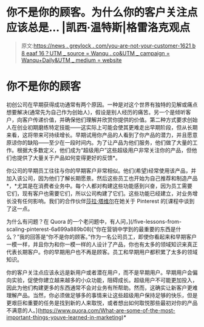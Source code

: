 # 你不是你的顾客。为什么你的客户关注点应该总是… |凯西·温特斯|格雷洛克观点

> 原文:[https://news . greylock . com/you-are-not-your-customer-1621 b 8 eaaf 16？UTM _ source = Wanqu . co&UTM _ campaign = Wanqu+Daily&UTM _ medium = website](https://news.greylock.com/you-are-not-your-customer-1621b8eaaf16?utm_source=wanqu.co&utm_campaign=Wanqu+Daily&utm_medium=website)



# 你不是你的顾客

初创公司在早期获得成功通常有两个原因。一种是对这个世界有独特的见解或痛点想要解决(通常先为自己作为创始人)，假设是别人经历的痛苦。另一个是倾听客户，向客户传递价值，并确保他们理解并欣赏你提供的价值。第二种方式要求创始人在创业初期磨练特定技能——这实际上可能会使其更难走出早期阶段，但从长期来看，这将带来可持续增长。早期试用你产品的人看到了你产品的潜力，并且愿意原谅你的缺陷——至少在一段时间内。为了让产品为他们服务，他们做了大量的工作。根据大多数定义，他们成为“超级用户”这些超级用户非常关注你的产品，但他们也提供了大量关于产品如何变得更好的反馈*。

你公司的早期员工往往与你的早期客户非常相似。他们(希望)经常使用该产品，并加入该公司，因为他们了解长期愿景。然后这些员工也开始为自己推荐和制造产品*，*尤其是在消费者业务中。每个人都对构建这些功能感到兴奋，因为员工需要它们，现有客户也需要它们，所以公司构建了它们。这些功能已经建立，对业务增长没有任何影响。我们的合作伙伴[莎拉·塔维尔](https://medium.com/u/a6b410a8c3de?source=post_page-----1621b8eaaf16--------------------------------)在她关于 Pinterest 的[课程中谈到了这一点。

为什么有问题？在 Quora 的一个老问题中，有人问，](/five-lessons-from-scaling-pinterest-6a699a889b08)[“你在营销中学到的最重要的东西是什么？”我的回答是“你不是你的顾客。”作为一名公司员工，即使你看起来和早期客户一模一样，并且你为和你一模一样的人设计了产品，你也有太多的领域知识来真正代表长期客户。你的早期用户也不再是顾客。员工和早期用户都积累了太多的领域知识。

你的客户关注点应该永远是新用户或者潜在用户，而不是早期用户。早期用户会偏向实验，促使你建立越来越多的小众功能，阻碍成长。超级用户不可能更加投入，因此为他们构建更多的东西通常不会对业务有所帮助。然而，这确实让新客户更难理解产品。当然，你必须做足够多的事情来让这些超级用户保持足够的快乐，但是更艰巨和重要的任务是找到新的人来取悦，或者想出如何取悦那些最初对你的产品不满意的人。](https://www.quora.com/What-are-some-of-the-most-important-things-youve-learned-in-marketing)*

